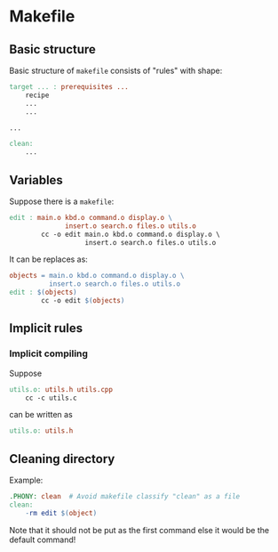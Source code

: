 # Makefile

## Basic structure

Basic structure of `makefile` consists of "rules" with shape:

```makefile
target ... : prerequisites ...
    recipe
    ...
    ...

...

clean:
    ...
```

## Variables

Suppose there is a `makefile`:

```makefile
edit : main.o kbd.o command.o display.o \
              insert.o search.o files.o utils.o
        cc -o edit main.o kbd.o command.o display.o \
                   insert.o search.o files.o utils.o
```

It can be replaces as:

```makefile
objects = main.o kbd.o command.o display.o \
          insert.o search.o files.o utils.o
edit : $(objects)
        cc -o edit $(objects)
```

## Implicit rules

### Implicit compiling

Suppose

```makefile
utils.o: utils.h utils.cpp
    cc -c utils.c
```

can be written as

```makefile
utils.o: utils.h
```

## Cleaning directory

Example:

```makefile
.PHONY: clean  # Avoid makefile classify "clean" as a file
clean:
    -rm edit $(object)
```

Note that it should not be put as the first command else it would be the default command!

